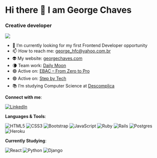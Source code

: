 # Hi there 👋 I am George Chaves
### Creative developer

![](https://komarev.com/ghpvc/?username=georgehfc&style=flat-square&color=green)

- 🔭 I’m currently looking for my first Frontend Developer opportunity
- 📫 How to reach me: george_hfc@yahoo.com.br
- 👽 My website: [georgechaves.com](https://www.georgechaves.com/)
- 🌘 Team work: [Daily Moon](https://github.com/hopefletcher/dailymoon)
- 🟢 Active on: [EBAC – From Zero to Pro](https://github.com/georgehfc/ebac-react)
- 🟢 Active on: [Step by Tech](https://github.com/georgehfc/step-by-tech)
- 📚 I’m studying Computer Science at [Descomplica](https://descomplica.com.br/faculdade/tecnologia/ciencia-da-computacao/)

**Connect with me**:

<a href="https://www.linkedin.com/in/george-chaves/" target="_blank">![LinkedIn](https://img.shields.io/badge/linkedin-%230077B5.svg?style=for-the-badge&logo=linkedin&logoColor=white)</a>

**Languages & Tools**:

![HTML5](https://img.shields.io/badge/html5-%23E34F26.svg?style=for-the-badge&logo=html5&logoColor=white)
![CSS3](https://img.shields.io/badge/css3-%231572B6.svg?style=for-the-badge&logo=css3&logoColor=white)
![Bootstrap](https://img.shields.io/badge/bootstrap-%23563D7C.svg?style=for-the-badge&logo=bootstrap&logoColor=white)
![JavaScript](https://img.shields.io/badge/javascript-%23323330.svg?style=for-the-badge&logo=javascript&logoColor=%23F7DF1E)
![Ruby](https://img.shields.io/badge/ruby-%23CC342D.svg?style=for-the-badge&logo=ruby&logoColor=white)
![Rails](https://img.shields.io/badge/rails-%23CC0000.svg?style=for-the-badge&logo=ruby-on-rails&logoColor=white)
![Postgres](https://img.shields.io/badge/postgres-%23316192.svg?style=for-the-badge&logo=postgresql&logoColor=white)
![Heroku](https://img.shields.io/badge/heroku-%23430098.svg?style=for-the-badge&logo=heroku&logoColor=white)

**Currently Studying**:

![React](https://img.shields.io/badge/react-%2320232a.svg?style=for-the-badge&logo=react&logoColor=%2361DAFB)
![Python](https://img.shields.io/badge/python-3670A0?style=for-the-badge&logo=python&logoColor=ffdd54)
![Django](https://img.shields.io/badge/django-%23092E20.svg?style=for-the-badge&logo=django&logoColor=white)
